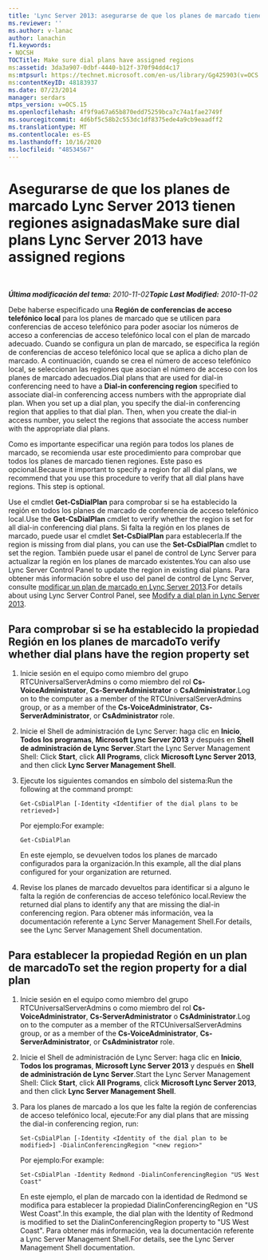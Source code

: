 ```yaml
---
title: 'Lync Server 2013: asegurarse de que los planes de marcado tienen regiones asignadas'
ms.reviewer: ''
ms.author: v-lanac
author: lanachin
f1.keywords:
- NOCSH
TOCTitle: Make sure dial plans have assigned regions
ms:assetid: 3da3a907-0dbf-4440-b12f-370f94dd4c17
ms:mtpsurl: https://technet.microsoft.com/en-us/library/Gg425903(v=OCS.15)
ms:contentKeyID: 48183937
ms.date: 07/23/2014
manager: serdars
mtps_version: v=OCS.15
ms.openlocfilehash: 4f9f9a67a65b870edd75259bca7c74a1fae2749f
ms.sourcegitcommit: 4d6bf5c58b2c553dc1df8375ede4a9cb9eaadff2
ms.translationtype: MT
ms.contentlocale: es-ES
ms.lasthandoff: 10/16/2020
ms.locfileid: "48534567"
---
```

# <a name="make-sure-dial-plans-lync-server-2013-have-assigned-regions"></a><span data-ttu-id="e95c2-102">Asegurarse de que los planes de marcado Lync Server 2013 tienen regiones asignadas</span><span class="sxs-lookup"><span data-stu-id="e95c2-102">Make sure dial plans Lync Server 2013 have assigned regions</span></span>

<div data-xmlns="http://www.w3.org/1999/xhtml">

<div class="topic" data-xmlns="http://www.w3.org/1999/xhtml" data-msxsl="urn:schemas-microsoft-com:xslt" data-cs="https://msdn.microsoft.com/">

<div data-asp="https://msdn2.microsoft.com/asp">



</div>

<div id="mainSection">

<div id="mainBody">

<span> </span>

<span data-ttu-id="e95c2-103">_**Última modificación del tema:** 2010-11-02_</span><span class="sxs-lookup"><span data-stu-id="e95c2-103">_**Topic Last Modified:** 2010-11-02_</span></span>

<span data-ttu-id="e95c2-p101">Debe haberse especificado una **Región de conferencias de acceso telefónico local** para los planes de marcado que se utilicen para conferencias de acceso telefónico para poder asociar los números de acceso a conferencias de acceso telefónico local con el plan de marcado adecuado. Cuando se configura un plan de marcado, se especifica la región de conferencias de acceso telefónico local que se aplica a dicho plan de marcado. A continuación, cuando se crea el número de acceso telefónico local, se seleccionan las regiones que asocian el número de acceso con los planes de marcado adecuados.</span><span class="sxs-lookup"><span data-stu-id="e95c2-p101">Dial plans that are used for dial-in conferencing need to have a **Dial-in conferencing region** specified to associate dial-in conferencing access numbers with the appropriate dial plan. When you set up a dial plan, you specify the dial-in conferencing region that applies to that dial plan. Then, when you create the dial-in access number, you select the regions that associate the access number with the appropriate dial plans.</span></span>

<span data-ttu-id="e95c2-p102">Como es importante especificar una región para todos los planes de marcado, se recomienda usar este procedimiento para comprobar que todos los planes de marcado tienen regiones. Este paso es opcional.</span><span class="sxs-lookup"><span data-stu-id="e95c2-p102">Because it important to specify a region for all dial plans, we recommend that you use this procedure to verify that all dial plans have regions. This step is optional.</span></span>

<span data-ttu-id="e95c2-109">Use el cmdlet **Get-CsDialPlan** para comprobar si se ha establecido la región en todos los planes de marcado de conferencia de acceso telefónico local.</span><span class="sxs-lookup"><span data-stu-id="e95c2-109">Use the **Get-CsDialPlan** cmdlet to verify whether the region is set for all dial-in conferencing dial plans.</span></span> <span data-ttu-id="e95c2-110">Si falta la región en los planes de marcado, puede usar el cmdlet **Set-CsDialPlan** para establecerla.</span><span class="sxs-lookup"><span data-stu-id="e95c2-110">If the region is missing from dial plans, you can use the **Set-CsDialPlan** cmdlet to set the region.</span></span> <span data-ttu-id="e95c2-111">También puede usar el panel de control de Lync Server para actualizar la región en los planes de marcado existentes.</span><span class="sxs-lookup"><span data-stu-id="e95c2-111">You can also use Lync Server Control Panel to update the region in existing dial plans.</span></span> <span data-ttu-id="e95c2-112">Para obtener más información sobre el uso del panel de control de Lync Server, consulte [modificar un plan de marcado en Lync Server 2013](lync-server-2013-modify-a-dial-plan.md).</span><span class="sxs-lookup"><span data-stu-id="e95c2-112">For details about using Lync Server Control Panel, see [Modify a dial plan in Lync Server 2013](lync-server-2013-modify-a-dial-plan.md).</span></span>

<div>

## <a name="to-verify-whether-dial-plans-have-the-region-property-set"></a><span data-ttu-id="e95c2-113">Para comprobar si se ha establecido la propiedad Región en los planes de marcado</span><span class="sxs-lookup"><span data-stu-id="e95c2-113">To verify whether dial plans have the region property set</span></span>

1.  <span data-ttu-id="e95c2-114">Inicie sesión en el equipo como miembro del grupo RTCUniversalServerAdmins o como miembro del rol **Cs-VoiceAdministrator**, **Cs-ServerAdministrator** o **CsAdministrator**.</span><span class="sxs-lookup"><span data-stu-id="e95c2-114">Log on to the computer as a member of the RTCUniversalServerAdmins group, or as a member of the **Cs-VoiceAdministrator**, **Cs-ServerAdministrator**, or **CsAdministrator** role.</span></span>

2.  <span data-ttu-id="e95c2-115">Inicie el Shell de administración de Lync Server: haga clic en **Inicio**, **Todos los programas**, **Microsoft Lync Server 2013** y después en **Shell de administración de Lync Server**.</span><span class="sxs-lookup"><span data-stu-id="e95c2-115">Start the Lync Server Management Shell: Click **Start**, click **All Programs**, click **Microsoft Lync Server 2013**, and then click **Lync Server Management Shell**.</span></span>

3.  <span data-ttu-id="e95c2-116">Ejecute los siguientes comandos en símbolo del sistema:</span><span class="sxs-lookup"><span data-stu-id="e95c2-116">Run the following at the command prompt:</span></span>
    
        Get-CsDialPlan [-Identity <Identifier of the dial plans to be retrieved>]
    
    <span data-ttu-id="e95c2-117">Por ejemplo:</span><span class="sxs-lookup"><span data-stu-id="e95c2-117">For example:</span></span>
    
        Get-CsDialPlan
    
    <span data-ttu-id="e95c2-118">En este ejemplo, se devuelven todos los planes de marcado configurados para la organización.</span><span class="sxs-lookup"><span data-stu-id="e95c2-118">In this example, all the dial plans configured for your organization are returned.</span></span>

4.  <span data-ttu-id="e95c2-119">Revise los planes de marcado devueltos para identificar si a alguno le falta la región de conferencias de acceso telefónico local.</span><span class="sxs-lookup"><span data-stu-id="e95c2-119">Review the returned dial plans to identify any that are missing the dial-in conferencing region.</span></span> <span data-ttu-id="e95c2-120">Para obtener más información, vea la documentación referente a Lync Server Management Shell.</span><span class="sxs-lookup"><span data-stu-id="e95c2-120">For details, see the Lync Server Management Shell documentation.</span></span>

</div>

<div>

## <a name="to-set-the-region-property-for-a-dial-plan"></a><span data-ttu-id="e95c2-121">Para establecer la propiedad Región en un plan de marcado</span><span class="sxs-lookup"><span data-stu-id="e95c2-121">To set the region property for a dial plan</span></span>

1.  <span data-ttu-id="e95c2-122">Inicie sesión en el equipo como miembro del grupo RTCUniversalServerAdmins o como miembro del rol **Cs-VoiceAdministrator**, **Cs-ServerAdministrator** o **CsAdministrator**.</span><span class="sxs-lookup"><span data-stu-id="e95c2-122">Log on to the computer as a member of the RTCUniversalServerAdmins group, or as a member of the **Cs-VoiceAdministrator**, **Cs-ServerAdministrator**, or **CsAdministrator** role.</span></span>

2.  <span data-ttu-id="e95c2-123">Inicie el Shell de administración de Lync Server: haga clic en **Inicio**, **Todos los programas**, **Microsoft Lync Server 2013** y después en **Shell de administración de Lync Server**.</span><span class="sxs-lookup"><span data-stu-id="e95c2-123">Start the Lync Server Management Shell: Click **Start**, click **All Programs**, click **Microsoft Lync Server 2013**, and then click **Lync Server Management Shell**.</span></span>

3.  <span data-ttu-id="e95c2-124">Para los planes de marcado a los que les falte la región de conferencias de acceso telefónico local, ejecute:</span><span class="sxs-lookup"><span data-stu-id="e95c2-124">For any dial plans that are missing the dial-in conferencing region, run:</span></span>
    
        Set-CsDialPlan [-Identity <Identity of the dial plan to be modified>] -DialinConferencingRegion "<new region>"
    
    <span data-ttu-id="e95c2-125">Por ejemplo:</span><span class="sxs-lookup"><span data-stu-id="e95c2-125">For example:</span></span>
    
        Set-CsDialPlan -Identity Redmond -DialinConferencingRegion "US West Coast"
    
    <span data-ttu-id="e95c2-126">En este ejemplo, el plan de marcado con la identidad de Redmond se modifica para establecer la propiedad DialinConferencingRegion en "US West Coast".</span><span class="sxs-lookup"><span data-stu-id="e95c2-126">In this example, the dial plan with the Identity of Redmond is modified to set the DialinConferencingRegion property to "US West Coast".</span></span> <span data-ttu-id="e95c2-127">Para obtener más información, vea la documentación referente a Lync Server Management Shell.</span><span class="sxs-lookup"><span data-stu-id="e95c2-127">For details, see the Lync Server Management Shell documentation.</span></span>

</div>

</div>

<span> </span>

</div>

</div>

</div>


